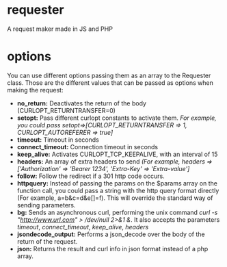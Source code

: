 # requester
A request maker made in JS and PHP

# options
You can use different options passing them as an array to the Requester class. Those are the different values that can be passed as options when making the request:

- **no_return:** Deactivates the return of the body (CURLOPT_RETURNTRANSFER=0)
- **setopt:** Pass different curlopt constants to activate them. *For example, you could pass setopt=>[CURLOPT_RETURNTRANSFER => 1, CURLOPT_AUTOREFERER => true]*
- **timeout:** Timeout in seconds
- **connect_timeout:** Connection timeout in seconds
- **keep_alive:** Activates CURLOPT_TCP_KEEPALIVE, with an interval of 15
- **headers:** An array of extra headers to send *(For example, headers => ['Authorization' => 'Bearer 1234', 'Extra-Key' => 'Extra-value']*
- **follow:** Follow the redirect if a 301 http code occurs.
- **httpquery:** Instead of passing the params on the $params array on the function call, you could pass a string with the http query format directly (For example, a=b&c=d&e[]=f). This will override the standard way of sending parameters.
- **bg:** Sends an asynchronous curl, performing the unix command *curl -s "http://www.url.com" > /dev/null 2>&1 &*. It also accepts the parameters *timeout*, *connect_timeout*, *keep_alive*, *headers*
- **jsondecode_output:** Performs a json_decode over the body of the return of the request.
- **json:** Returns the result and curl info in json format instead of a php array.
